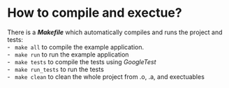 # How to compile and exectue?
   There is a ***Makefile*** which automatically compiles and runs the project and tests:<br/>
     - ``` make all``` to compile the example application.<br/>
     - ``` make run``` to run the example application<br/>
     - ``` make tests``` to compile the tests using *GoogleTest*<br/>
     - ``` make run_tests``` to run the tests<br/>
     - ``` make clean``` to clean the whole project from .o, .a, and exectuables<br/>
